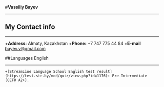 

#**Vassiliy Bayev**

***

## My Contact info
***
  +**Address:** Almaty, Kazakhstan
  +**Phone:** +7 747 775 44 84
  +**E-mail** bayev.v@gmail.com


##Languages
  English
  ***
    +[StreamLine Language School English test result](https://test.str.by/mod/quiz/view.php?id=1176): Pre-Intermediate (CEFR A2+).
